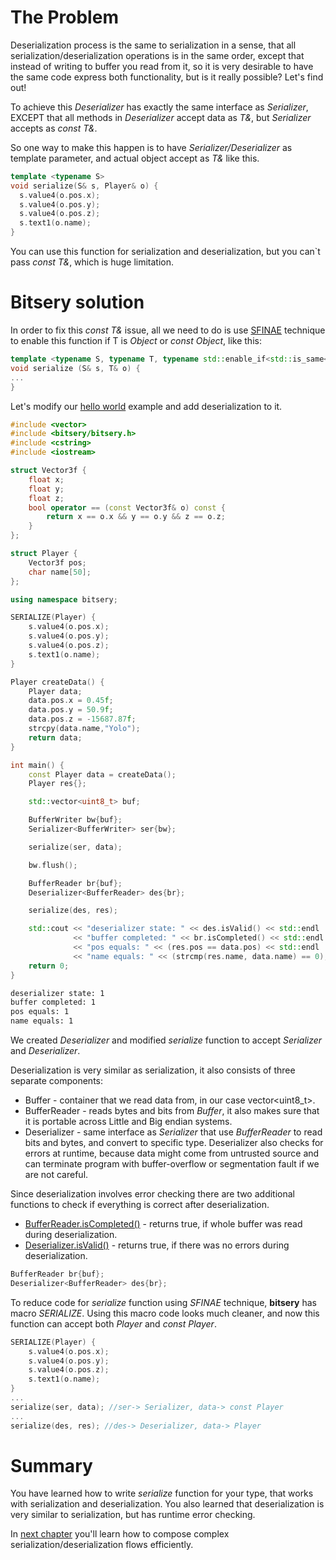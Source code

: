 # The Problem

Deserialization process is the same to serialization in a sense, that all serialization/deserialization operations is in the same order, except that instead of writing to buffer you read from it, so it is very desirable to have the same code express both functionality, but is it really possible? Let's find out!

To achieve this *Deserializer* has exactly the same interface as *Serializer*, EXCEPT that all methods in *Deserializer* accept data as *T&*, but *Serializer* accepts as *const T&*.

So one way to make this happen is to have *Serializer/Deserializer* as template parameter, and actual object accept as *T&* like this.

```cpp
template <typename S>
void serialize(S& s, Player& o) {
  s.value4(o.pos.x);
  s.value4(o.pos.y);
  s.value4(o.pos.z);
  s.text1(o.name);
}
```

You can use this function for serialization and deserialization, but you can`t pass *const T&*, which is huge limitation.

# Bitsery solution

In order to fix this *const T&* issue, all we need to do is use [SFINAE](http://en.cppreference.com/w/cpp/language/sfinae) technique to enable this function if T is *Object* or *const Object*, like this:
```cpp
template <typename S, typename T, typename std::enable_if<std::is_same<T, Player>::value || std::is_same<T, const Player>::value>::type* = nullptr>
void serialize (S& s, T& o) {
...
}
```

Let's modify our [hello world](hello_world.md) example and add deserialization to it.

```cpp
#include <vector>
#include <bitsery/bitsery.h>
#include <cstring>
#include <iostream>

struct Vector3f {
    float x;
    float y;
    float z;
    bool operator == (const Vector3f& o) const {
        return x == o.x && y == o.y && z == o.z;
    }
};

struct Player {
    Vector3f pos;
    char name[50];
};

using namespace bitsery;

SERIALIZE(Player) {
    s.value4(o.pos.x);
    s.value4(o.pos.y);
    s.value4(o.pos.z);
    s.text1(o.name);
}

Player createData() {
    Player data;
    data.pos.x = 0.45f;
    data.pos.y = 50.9f;
    data.pos.z = -15687.87f;
    strcpy(data.name,"Yolo");
    return data;
}

int main() {
    const Player data = createData();
    Player res{};

    std::vector<uint8_t> buf;

    BufferWriter bw{buf};
    Serializer<BufferWriter> ser{bw};

    serialize(ser, data);

    bw.flush();

    BufferReader br{buf};
    Deserializer<BufferReader> des{br};

    serialize(des, res);

    std::cout << "deserializer state: " << des.isValid() << std::endl
              << "buffer completed: " << br.isCompleted() << std::endl
              << "pos equals: " << (res.pos == data.pos) << std::endl
              << "name equals: " << (strcmp(res.name, data.name) == 0);
    return 0;
}
```

```bash
deserializer state: 1
buffer completed: 1
pos equals: 1
name equals: 1
```

We created *Deserializer* and modified *serialize* function to accept *Serializer* and *Deserializer*.

Deserialization is very similar as serialization, it also consists of three separate components:
* Buffer - container that we read data from, in our case vector<uint8_t>.
* BufferReader - reads bytes and bits from *Buffer*, it also makes sure that it is portable across Little and Big endian systems.
* Deserializer - same interface as *Serializer* that use *BufferReader* to read bits and bytes, and convert to specific type. Deserializer also checks for errors at runtime, because data might come from untrusted source and can terminate program with buffer-overflow or segmentation fault if we are not careful.

Since deserialization involves error checking there are two additional functions to check if everything is correct after deserialization.
* [BufferReader.isCompleted()](../reference/buf_is_completed.md) - returns true, if whole buffer was read during deserialization.
* [Deserializer.isValid()](../reference/fnc_is_valid.md) - returns true, if there was no errors during deserialization.

```cpp
BufferReader br{buf};
Deserializer<BufferReader> des{br};
```

To reduce code for *serialize* function using *SFINAE* technique, **bitsery** has macro *SERIALIZE*. Using this macro code looks much cleaner, and now this function can accept both *Player* and *const Player*.
```cpp
SERIALIZE(Player) {
    s.value4(o.pos.x);
    s.value4(o.pos.y);
    s.value4(o.pos.z);
    s.text1(o.name);
}
...
serialize(ser, data); //ser-> Serializer, data-> const Player
...
serialize(des, res); //des-> Deserializer, data-> Player
```

# Summary

You have learned how to write *serialize* function for your type, that works with serialization and deserialization. You also learned that deserialization is very similar to serialization, but has runtime error checking.

In [next chapter](composition.md) you'll learn how to compose complex serialization/deserialization flows efficiently.
